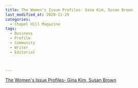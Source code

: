```yaml
---
title: The Women's Issue Profiles- Gina Kim, Susan Brown
last_modified_at: 2020-11-29
categories:
  - Chapel Hill Magazine
tags:
  - Business
  - Profile
  - Community
  - Writer
  - Editorial 



---
```


[The Women's Issue Profiles- Gina Kim, Susan Brown](https://issuu.com/shannonmedia/docs/chmapril17issuu/41)
